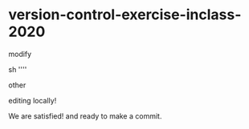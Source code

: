 # version-control-exercise-inclass-2020
modify




sh ''''





other




editing locally!


We are satisfied! and ready to make a commit.
